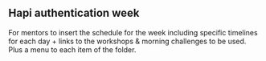 ## Hapi authentication week

For mentors to insert the schedule for the week including specific timelines for each day + links to the
workshops & morning challenges to be used. Plus a menu to each item of the folder.
